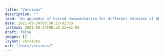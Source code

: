 ```yaml
---
title: "Versions"
description: ""
lead: "An appendix of hosted documentation for different releases of GDG."
date: 2021-09-24T08:50:23+02:00
lastmod: 2021-09-24T08:50:23+02:00
draft: false
images: []
layout: versions
url: "/docs/versions/"
---
```

